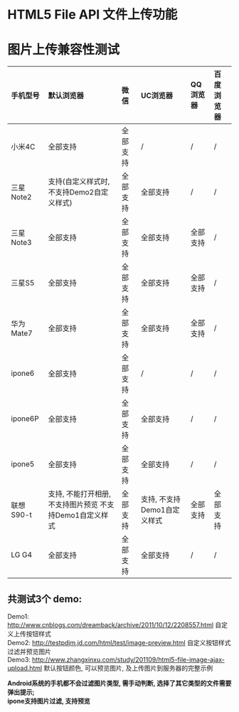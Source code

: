 # HTML5 File API 文件上传功能

# 图片上传兼容性测试
| 手机型号     | 默认浏览器      |    微信    |   UC浏览器     |  QQ浏览器     |百度浏览器    |
| :-------------| :-------------|:------------- |:------------- |:-------------|:------------- |
| 小米4C         | 全部支持            |全部支持        |/              |/             |/    |
| 三星Note2     | 支持(自定义样式时,不支持Demo2自定义样式)|全部支持           |全部支持            |/           |/    |
| 三星Note3     | 全部支持            |全部支持           |全部支持            |全部支持           |/    |
| 三星S5     | 全部支持            |全部支持           |全部支持            |全部支持           |/    |
| 华为Mate7     | 全部支持            |全部支持           |全部支持            |全部支持           |/    |
| ipone6     | 全部支持            |全部支持           |/            |/           |/    |
| ipone6P     | 全部支持            |全部支持           |全部支持            |/           |/    |
| ipone5     | 全部支持            |全部支持           |全部支持            |/           |/    |
| 联想 S90-t     | 支持, 不能打开相册, 不支持图片预览 不支持Demo1自定义样式           |全部支持           |支持, 不支持Demo1自定义样式            |全部支持           |全部支持    |
| LG G4     | 全部支持           |全部支持           |全部支持            |/           |/    |

## 共测试3个 demo:
Demo1: http://www.cnblogs.com/dreamback/archive/2011/10/12/2208557.html 自定义上传按钮样式  
Demo2: http://testpdjm.jd.com/html/test/image-preview.html 自定义按钮样式过滤并预览图片  
Demo3: http://www.zhangxinxu.com/study/201109/html5-file-image-ajax-upload.html 默认按钮颜色, 可以预览图片, 及上传图片到服务器的完整示例  

**Android系统的手机都不会过滤图片类型, 需手动判断, 选择了其它类型的文件需要弹出提示;**  
**ipone支持图片过滤, 支持预览**
